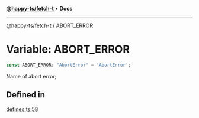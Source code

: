 [**@happy-ts/fetch-t**](../README.md) • **Docs**

***

[@happy-ts/fetch-t](../README.md) / ABORT\_ERROR

# Variable: ABORT\_ERROR

```ts
const ABORT_ERROR: "AbortError" = 'AbortError';
```

Name of abort error;

## Defined in

[defines.ts:58](https://github.com/JiangJie/fetch-t/blob/c5e0121b76a0dea415931120c31c2d070cc2469d/src/fetch/defines.ts#L58)
